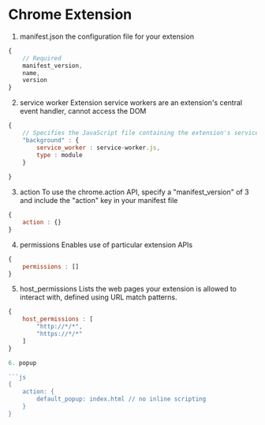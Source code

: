 # Chrome Extension

1. manifest.json
the configuration file for your extension 

```js
{
    // Required
    manifest_version,
    name,
    version
}
```
2. service worker
Extension service workers are an extension's central event handler, cannot access the DOM

```js
{
    // Specifies the JavaScript file containing the extension's service worker, which acts as an event handler
    "background" : {
        service_worker : service-worker.js,
        type : module
    }
    
}
```
3. action
To use the chrome.action API, specify a "manifest_version" of 3 and include the "action" key in your manifest file

```js
{
    action : {}
}
```
4. permissions
Enables use of particular extension APIs

```js
{
    permissions : []
}
```
5. host_permissions
Lists the web pages your extension is allowed to interact with, defined using URL match patterns.

```js
{
    host_permissions : [
        "http://*/*",
        "https://*/*"
    ]
}

6. popup

```js
{
    action: {
        default_popup: index.html // no inline scripting
    }
}
```

